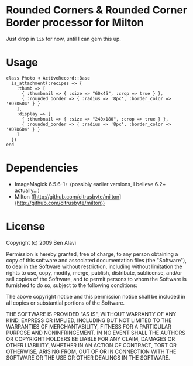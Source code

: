 Rounded Corners & Rounded Corner Border processor for Milton
============================================================

Just drop in `lib` for now, until I can gem this up.

Usage
=====

    class Photo < ActiveRecord::Base  
      is_attachment(:recipes => {
        :thumb => [
          { :thumbnail => { :size => "60x45", :crop => true } }, 
          { :rounded_border => { :radius => '8px', :border_color => '#D7D6D4' } } 
        ],
        :display => [ 
          { :thumbnail => { :size => "240x180", :crop => true } }, 
          { :rounded_border => { :radius => '8px', :border_color => '#D7D6D4' } } 
        ]
      })
    end

Dependencies
============

* ImageMagick 6.5.6-1+ (possibly earlier versions, I believe 6.2+ actually...)
* Milton ([http://github.com/citrusbyte/milton](http://github.com/citrusbyte/milton))

License
=======

Copyright (c) 2009 Ben Alavi

Permission is hereby granted, free of charge, to any person obtaining a copy of this software and associated documentation files (the "Software"), to deal in the Software without restriction, including without limitation the rights to use, copy, modify, merge, publish, distribute, sublicense, and/or sell copies of the Software, and to permit persons to whom the Software is furnished to do so, subject to the following conditions:

The above copyright notice and this permission notice shall be included in all copies or substantial portions of the Software.

THE SOFTWARE IS PROVIDED "AS IS", WITHOUT WARRANTY OF ANY KIND, EXPRESS OR IMPLIED, INCLUDING BUT NOT LIMITED TO THE WARRANTIES OF MERCHANTABILITY, FITNESS FOR A PARTICULAR PURPOSE AND NONINFRINGEMENT. IN NO EVENT SHALL THE AUTHORS OR COPYRIGHT HOLDERS BE LIABLE FOR ANY CLAIM, DAMAGES OR OTHER LIABILITY, WHETHER IN AN ACTION OF CONTRACT, TORT OR OTHERWISE, ARISING FROM, OUT OF OR IN CONNECTION WITH THE SOFTWARE OR THE USE OR OTHER DEALINGS IN THE SOFTWARE.